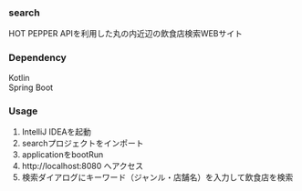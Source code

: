 ### search
 HOT PEPPER APIを利用した丸の内近辺の飲食店検索WEBサイト  

### Dependency
 Kotlin  
 Spring Boot  

### Usage
1. IntelliJ IDEAを起動  
2. searchプロジェクトをインポート  
3. applicationをbootRun  
4. http://localhost:8080 へアクセス  
5. 検索ダイアログにキーワード（ジャンル・店舗名）を入力して飲食店を検索  
